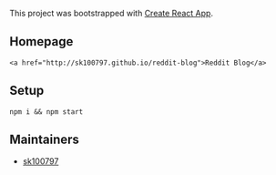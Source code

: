 This project was bootstrapped with [Create React App](https://github.com/facebook/create-react-app).
## Homepage

    <a href="http://sk100797.github.io/reddit-blog">Reddit Blog</a>

## Setup

```
npm i && npm start
```

## Maintainers

- [sk100797](https://github.com/sk100797)
